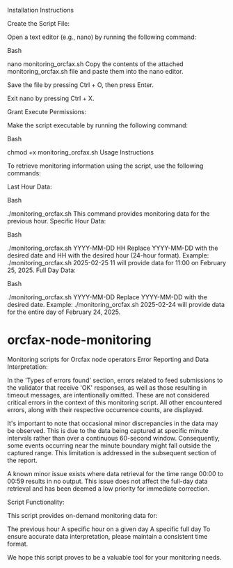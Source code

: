 Installation Instructions

Create the Script File:

Open a text editor (e.g., nano) by running the following command:

Bash

nano monitoring_orcfax.sh
Copy the contents of the attached monitoring_orcfax.sh file and paste them into the nano editor.

Save the file by pressing Ctrl + O, then press Enter.

Exit nano by pressing Ctrl + X.

Grant Execute Permissions:

Make the script executable by running the following command:

Bash

chmod +x monitoring_orcfax.sh
Usage Instructions

To retrieve monitoring information using the script, use the following commands:

Last Hour Data:

Bash

./monitoring_orcfax.sh
This command provides monitoring data for the previous hour.
Specific Hour Data:

Bash

./monitoring_orcfax.sh YYYY-MM-DD HH
Replace YYYY-MM-DD with the desired date and HH with the desired hour (24-hour format).
Example: ./monitoring_orcfax.sh 2025-02-25 11 will provide data for 11:00 on February 25, 2025.
Full Day Data:

Bash

./monitoring_orcfax.sh YYYY-MM-DD
Replace YYYY-MM-DD with the desired date.
Example: ./monitoring_orcfax.sh 2025-02-24 will provide data for the entire day of February 24, 2025.
# orcfax-node-monitoring
Monitoring scripts for Orcfax node operators
Error Reporting and Data Interpretation:

In the 'Types of errors found' section, errors related to feed submissions to the validator that receive 'OK' responses, as well as those resulting in timeout messages, are intentionally omitted. These are not considered critical errors in the context of this monitoring script. All other encountered errors, along with their respective occurrence counts, are displayed.

It's important to note that occasional minor discrepancies in the data may be observed. This is due to the data being captured at specific minute intervals rather than over a continuous 60-second window. Consequently, some events occurring near the minute boundary might fall outside the captured range. This limitation is addressed in the subsequent section of the report.

A known minor issue exists where data retrieval for the time range 00:00 to 00:59 results in no output. This issue does not affect the full-day data retrieval and has been deemed a low priority for immediate correction.

Script Functionality:

This script provides on-demand monitoring data for:

The previous hour
A specific hour on a given day
A specific full day
To ensure accurate data interpretation, please maintain a consistent time format.

We hope this script proves to be a valuable tool for your monitoring needs.

